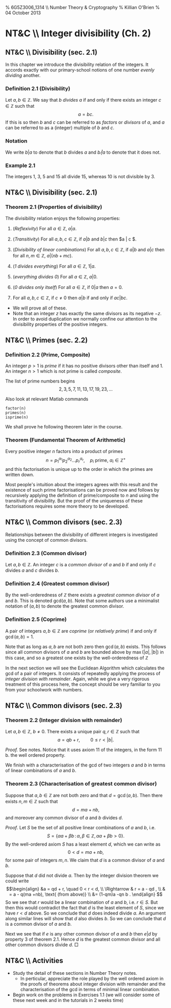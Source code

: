 % 6G5Z3006_1314 \\\\ Number Theory & Cryptography
% Killian O'Brien
% 04 October 2013

# NT&C \\\\ Integer divisibility (Ch. 2)

## NT&C \\\\ Divisibility (sec. 2.1)

In this chapter we introduce the divisibility relation of the integers. It accords exactly with our primary-school notions of one number *evenly dividing* another.

### Definition 2.1 (Divisibility)

Let $a,b \in \mathbb{Z}$. We say that $b$ *divides* $a$ if and only if there exists an integer $c \in \mathbb{Z}$ such that 
$$ a = bc .$$
If this is so then $b$ and $c$ can be referred to as *factors* or *divisors* of $a$, 
and $a$ can be referred to as a (integer) multiple of $b$ and $c$. 

### Notation

We write $b | a$ to denote that $b$ divides $a$ and $b \! \! \not | a$ to denote that it does not. 

### Example 2.1

The integers $1$, $3$, $5$ and $15$ all divide $15$, whereas $10$ is not divisible by $3$.

## NT&C \\\\ Divisibility (sec. 2.1)

### Theorem 2.1 (Properties of divisibility)

The divisibility relation enjoys the following properties:

1. (*Reflexivity*) For all $a \in \mathbb{Z}$, $a | a$.

2. (*Transitivity*) For all $a,b,c \in \mathbb{Z}$, if $a|b$ and $b|c$ then $a | c $.

3. (*Divisibility of linear combinations*) For all  $a,b,c \in \mathbb{Z}$, if $a | b$ and $a | c$ then for all $n,m \in \mathbb{Z}$, $a | \left ( n b + m c \right )$.

4. (*$1$ divides everything*) For all $a \in \mathbb{Z}$, $1|a$.

5. (*everything divides $0$*) For all $a \in \mathbb{Z}$, $a | 0$.

6. (*$0$ divides only itself*) For all $a \in \mathbb{Z}$, if $0 | a$ then $a=0$.

7. For all $a,b,c \in \mathbb{Z}$, if $c \neq 0$ then $a | b$ if and only if $ac | bc$.

* We will prove all of these.
* Note that an integer $z$ has exactly the same divisors as its negative $-z$. In order to avoid duplication we normally confine our attention to the divisibility properties of the positive integers. 

## NT&C \\\\ Primes (sec. 2.2)

### Definition 2.2 (Prime, Composite)
An integer $p > 1$ is *prime* if it has no positive divisors other than itself and 1. An integer $n > 1$ which is not prime is called *composite*.

The list of prime numbers begins
$$
2, \, 3, \, 5 , \, 7 , \, 11 , \, 13 , \, 17, \, 19, \, 23, \dots 
$$

<div class="compute"><script type="text/x-sage">
P=primes(1,100)
show(P)
</script></div>

Also look at relevant Matlab commands

~~~
factor(n)
primes(n)
isprime(n)
~~~

We shall prove he following theorem later in the course. 

### Theorem (Fundamental Theorem of Arithmetic)

Every positive integer $n$ factors into a product of primes
$$
n = p_1^{\alpha_1} p_2^{\alpha_2} \dots p_r^{\alpha_r}, \quad \text{$p_i$ prime, $\alpha_i \in \mathbb{Z}^+$}
$$
and this factorisation is unique up to the order in which the primes are written down.

Most people's intuition about the integers agrees with this result and the existence of such prime factorisations can be proved now and follows by recursively applying the definition of prime/composite to $n$ and using the transitivity of divisibility. But the proof of the uniqueness of these factorisations requires some more theory to be developed. 

## NT&C \\\\ Common divisors (sec. 2.3)

Relationships between the divisibility of different integers is investigated using the concept of common divisors. 

### Definition 2.3 (Common divisor)
Let $a,b \in \mathbb{Z}$. An integer $c$ is a *common divisor* of $a$ and $b$ if and only if $c$ divides $a$ and $c$ divides $b$. 

### Definition 2.4 (Greatest common divisor)
By the well-orderedness of $\mathbb{Z}$ there exists a *greatest common divisor* of $a$ and $b$. This is denoted $\text{gcd}(a,b)$. Note that some authors use a minimalist notation of $(a,b)$ to denote the greatest common divisor. 

### Definition 2.5 (Coprime)
A pair of integers $a,b \in \mathbb{Z}$ are *coprime* (or *relatively prime*) if and only if $\gcd(a,b)=1$.

Note that as long as $a,b$ are not both zero then $\gcd(a,b)$ exists. This follows since all common divisors of $a$ and $b$ are bounded above by $\max(|a|,|b|)$ in this case, and so a greatest one exists by the well-orderedness of $\mathbb{Z}$

In the next section we will see the Euclidean Algorithm which calculates the gcd of a pair of integers.  It consists of repeatedly applying the process of *integer division with remainder*. Again, while we give a very rigorous treatment of this process here, the concept should be very familiar to you from your schoolwork with numbers. 

## NT&C \\\\ Common divisors (sec. 2.3)

### Theorem 2.2 (Integer division with remainder)

Let $a,b \in \mathbb{Z}$, $b \neq 0$. There exists a unique pair $q,r \in \mathbb{Z}$ such that
$$
a = qb + r , \quad \quad 0 \leq r < |b|.
$$

*Proof.* See notes. Notice that it uses axiom 11 of the integers, in the form 11 b. the well ordered property.

We finish with a characterisation of the gcd of two integers $a$ and $b$ in terms of linear combinations of $a$ and $b$. 

### Theorem 2.3 (Characterisation of greatest common divisor)

Suppose that $a,b \in \mathbb{Z}$ are not both zero and that $d=\gcd(a,b)$. Then there exists $n,m \in \mathbb{Z}$ such that 
$$
d = ma + nb,
$$
and moreover any common divisor of $a$ and $b$ divides $d$. 

*Proof*. Let $S$ be the set of all positive linear combinations of $a$ and $b$, i.e.
$$
S = \left \{ \alpha a + \beta b \, : \, \alpha, \beta \in \mathbb{Z} ,
 \, \alpha a + \beta b > 0 \right \}.
$$
By the well-ordered axiom $S$ has a least element $d$, which we can write as 
$$
0 < d = ma + nb ,
$$
for some pair of integers $m,n$. We claim that $d$ is a common divisor of $a$ and $b$.

Suppose that $d$ did not divide $a$. Then by the integer division theorem we could write
$$\begin{align}
&a = qd + r, \quad 0 < r < d, \\
\Rightarrow & r = a - qd , \\
& = a - q(ma +nb), \text{ (from above)} \\
&= (1-qm)a -qn b .
\end{align}
$$
So we see that $r$ would be a linear combination of $a$ and $b$, i.e. $r \in S$. But then this would contradict the fact that $d$ is the least element of $S$, since we have $r<d$ above. So we conclude that $d$ does indeed divide $a$. An argument along similar lines will show that $d$ also divides $b$. So we can conclude that $d$ is a common divisor of $a$ and $b$. 

Next we see that if $e$ is any other common divisor of $a$ and $b$ then $e| d$ by property 3 of theorem 2.1. Hence $d$ is the greatest common divisor and all other common divisors divide $d$. 
$\Box$

## NT&C \\\\ Activities

* Study the detail of these sections in Number Theory notes.
	* In perticular, appreciate the role played by the well ordered axiom in the proofs of theorems about integer division with remainder and the characterisation of the gcd in terms of minimal linear combination.
* Begin work on the problems in Exercises 1.1 (we will consider some of these next week and in the tutorials in 2 weeks time)


<!--- 
 <div class="compute"><script type="text/x-sage"><div class="compute"><script type="text/x-sage">
@interact
def tline(ep=slider(0.0001,4,0.1,0)):
          p=plot(sin(x), (x, 0, 2*pi));
          a=pi/2;
          u=a+ep;
          slope=(sin(u)-sin(a))/(u-a);
          q=plot(slope*(x-pi/2)+sin(pi/2), (x,0,2*pi), color='red');
          (p+q).show();
</script></div> </script></div> 




[`cloud.sagemath.com`](https://cloud.sagemath.com).
 --->

